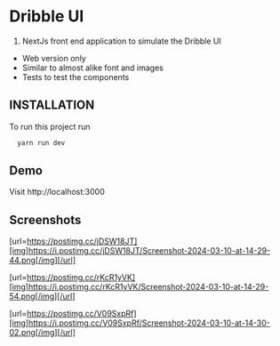 # Dribble UI

1. NextJs front end application to simulate the Dribble UI

- Web version only
- Similar to almost alike font and images
- Tests to test the components

## INSTALLATION

To run this project run

```bash
  yarn run dev
```

## Demo

Visit http://localhost:3000

## Screenshots

[url=https://postimg.cc/jDSW18JT][img]https://i.postimg.cc/jDSW18JT/Screenshot-2024-03-10-at-14-29-44.png[/img][/url]

[url=https://postimg.cc/rKcR1yVK][img]https://i.postimg.cc/rKcR1yVK/Screenshot-2024-03-10-at-14-29-54.png[/img][/url]

[url=https://postimg.cc/V09SxpRf][img]https://i.postimg.cc/V09SxpRf/Screenshot-2024-03-10-at-14-30-02.png[/img][/url]

